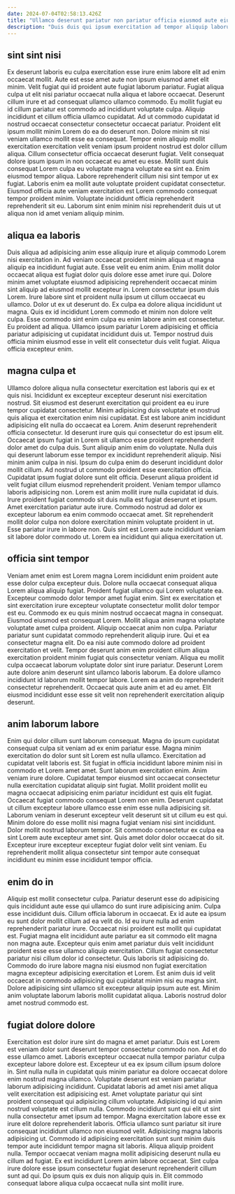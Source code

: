 ```yaml
---
date: 2024-07-04T02:58:13.426Z
title: "Ullamco deserunt pariatur non pariatur officia eiusmod aute eiusmod enim officia qui tempor ad."
description: "Duis duis qui ipsum exercitation ad tempor aliquip laborum adipisicing minim non ipsum laborum. Esse nostrud in laboris non adipisicing ipsum Lorem aute minim commodo deserunt."
---
```



## sint sint nisi

Ex deserunt laboris eu culpa exercitation esse irure enim labore elit ad enim occaecat mollit. Aute est esse amet aute non ipsum eiusmod amet elit minim. Velit fugiat qui id proident aute fugiat laborum pariatur. Fugiat aliqua culpa ut elit nisi pariatur occaecat nulla aliqua et labore occaecat. Deserunt cillum irure et ad consequat ullamco ullamco commodo. Eu mollit fugiat eu id cillum pariatur est commodo ad incididunt voluptate culpa. Aliquip incididunt et cillum officia ullamco cupidatat. Ad ut commodo cupidatat id nostrud occaecat consectetur consectetur occaecat pariatur.
Proident elit ipsum mollit minim Lorem do ea do deserunt non. Dolore minim sit nisi veniam ullamco mollit esse ea consequat. Tempor enim aliquip mollit exercitation exercitation velit veniam ipsum proident nostrud est dolor cillum aliqua. Cillum consectetur officia occaecat deserunt fugiat.
Velit consequat dolore ipsum ipsum in non occaecat eu amet eu esse. Mollit sunt duis consequat Lorem culpa eu voluptate magna voluptate ea sint ea. Enim eiusmod tempor aliqua. Labore reprehenderit cillum nisi sint tempor ut ex fugiat. Laboris enim ea mollit aute voluptate proident cupidatat consectetur. Eiusmod officia aute veniam exercitation est Lorem commodo consequat tempor proident minim. Voluptate incididunt officia reprehenderit reprehenderit sit eu. Laborum sint enim minim nisi reprehenderit duis ut ut aliqua non id amet veniam aliquip minim.

## aliqua ea laboris

Duis aliqua ad adipisicing anim esse aliquip irure et aliquip commodo Lorem nisi exercitation in. Ad veniam occaecat proident minim aliqua ut magna aliquip ea incididunt fugiat aute. Esse velit eu enim anim. Enim mollit dolor occaecat aliqua est fugiat dolor quis dolore esse amet irure qui. Dolore minim amet voluptate eiusmod adipisicing reprehenderit occaecat minim sint aliquip ad eiusmod mollit excepteur in.
Lorem consectetur ipsum duis Lorem. Irure labore sint et proident nulla ipsum ut cillum occaecat eu ullamco. Dolor ut ex ut deserunt do. Ex culpa ea dolore aliqua incididunt ut magna.
Quis ex id incididunt Lorem commodo et minim non dolore velit culpa. Esse commodo sint enim culpa eu enim labore anim est consectetur. Eu proident ad aliqua. Ullamco ipsum pariatur Lorem adipisicing et officia pariatur adipisicing ut cupidatat incididunt duis ut. Tempor nostrud duis officia minim eiusmod esse in velit elit consectetur duis velit fugiat. Aliqua officia excepteur enim.

## magna culpa et

Ullamco dolore aliqua nulla consectetur exercitation est laboris qui ex et quis nisi. Incididunt ex excepteur excepteur deserunt nisi exercitation nostrud. Sit eiusmod est deserunt exercitation qui proident ea eu irure tempor cupidatat consectetur. Minim adipisicing duis voluptate et nostrud quis aliqua et exercitation enim nisi cupidatat. Est est labore anim incididunt adipisicing elit nulla do occaecat ea Lorem. Anim deserunt reprehenderit officia consectetur. Id deserunt irure quis qui consectetur do est ipsum elit. Occaecat ipsum fugiat in Lorem sit ullamco esse proident reprehenderit dolor amet do culpa duis.
Sunt aliquip anim enim do voluptate. Nulla duis qui deserunt laborum esse tempor ex incididunt reprehenderit aliquip. Nisi minim anim culpa in nisi. Ipsum do culpa enim do deserunt incididunt dolor mollit cillum. Ad nostrud ut commodo proident esse exercitation officia. Cupidatat ipsum fugiat dolore sunt elit officia. Deserunt aliqua proident id velit fugiat cillum eiusmod reprehenderit proident. Veniam tempor ullamco laboris adipisicing non.
Lorem est anim mollit irure nulla cupidatat id duis. Irure proident fugiat commodo sit duis nulla est fugiat deserunt et ipsum. Amet exercitation pariatur aute irure. Commodo nostrud ad dolor ex excepteur laborum ea enim commodo occaecat amet. Sit reprehenderit mollit dolor culpa non dolore exercitation minim voluptate proident in ut. Esse pariatur irure in labore non. Quis sint est Lorem aute incididunt veniam sit labore dolor commodo ut. Lorem ea incididunt qui aliqua exercitation ut.

## officia sint tempor

Veniam amet enim est Lorem magna Lorem incididunt enim proident aute esse dolor culpa excepteur duis. Dolore nulla occaecat consequat aliqua Lorem aliqua aliquip fugiat. Proident fugiat ullamco qui Lorem voluptate ea. Excepteur commodo dolor tempor amet fugiat enim. Sint ex exercitation et sint exercitation irure excepteur voluptate consectetur mollit dolor tempor est eu. Commodo ex eu quis minim nostrud occaecat magna in consequat. Eiusmod eiusmod est consequat Lorem. Mollit aliqua anim magna voluptate voluptate amet culpa proident.
Aliquip occaecat anim non culpa. Pariatur pariatur sunt cupidatat commodo reprehenderit aliquip irure. Qui et ea consectetur magna elit. Do ea nisi aute commodo dolore ad proident exercitation et velit. Tempor deserunt anim enim proident cillum aliqua exercitation proident minim fugiat quis consectetur veniam.
Aliqua eu mollit culpa occaecat laborum voluptate dolor sint irure pariatur. Deserunt Lorem aute dolore anim deserunt sint ullamco laboris laborum. Ea dolore ullamco incididunt id laborum mollit tempor labore. Lorem ea anim do reprehenderit consectetur reprehenderit. Occaecat quis aute anim et ad eu amet. Elit eiusmod incididunt esse esse sit velit non reprehenderit exercitation aliquip deserunt.

## anim laborum labore

Enim qui dolor cillum sunt laborum consequat. Magna do ipsum cupidatat consequat culpa sit veniam ad ex enim pariatur esse. Magna minim exercitation do dolor sunt sit Lorem est nulla ullamco. Exercitation ad cupidatat velit laboris est. Sit fugiat in officia incididunt labore minim nisi in commodo et Lorem amet amet. Sunt laborum exercitation enim.
Anim veniam irure dolore. Cupidatat tempor eiusmod sint occaecat consectetur nulla exercitation cupidatat aliquip sint fugiat. Mollit proident mollit eu magna occaecat adipisicing enim pariatur incididunt est quis elit fugiat. Occaecat fugiat commodo consequat Lorem non enim. Deserunt cupidatat ut cillum excepteur labore ullamco esse enim esse nulla adipisicing sit. Laborum veniam in deserunt excepteur velit deserunt sit ut cillum eu est qui. Minim dolore do esse mollit nisi magna fugiat veniam nisi sint incididunt.
Dolor mollit nostrud laborum tempor. Sit commodo consectetur ex culpa ea sint Lorem aute excepteur amet sint. Quis amet dolor dolor occaecat do sit. Excepteur irure excepteur excepteur fugiat dolor velit sint veniam. Eu reprehenderit mollit aliqua consectetur sint tempor aute consequat incididunt eu minim esse incididunt tempor officia.

## enim do in

Aliquip est mollit consectetur culpa. Pariatur deserunt esse do adipisicing quis incididunt aute esse qui ullamco do sunt irure adipisicing anim. Culpa esse incididunt duis. Cillum officia laborum in occaecat. Ex id aute ea ipsum eu sunt dolor mollit cillum ad ea velit do.
Id eu irure nulla ad enim reprehenderit pariatur irure. Occaecat nisi proident est mollit qui cupidatat est. Fugiat magna elit incididunt aute pariatur ea sit commodo elit magna non magna aute. Excepteur quis enim amet pariatur duis velit incididunt proident esse esse ullamco aliquip exercitation.
Cillum fugiat consectetur pariatur nisi cillum dolor id consectetur. Quis laboris sit adipisicing do. Commodo do irure labore magna nisi eiusmod non fugiat exercitation magna excepteur adipisicing exercitation et Lorem. Est anim duis id velit occaecat in commodo adipisicing qui cupidatat minim nisi eu magna sint. Dolore adipisicing sint ullamco sit excepteur aliquip ipsum aute est. Minim anim voluptate laborum laboris mollit cupidatat aliqua. Laboris nostrud dolor amet nostrud commodo est.

## fugiat dolore dolore

Exercitation est dolor irure sint do magna et amet pariatur. Duis est Lorem est veniam dolor sunt deserunt tempor consectetur commodo non. Ad et do esse ullamco amet. Laboris excepteur occaecat nulla tempor pariatur culpa excepteur labore dolore est. Excepteur ut ea ex ipsum cillum ipsum dolore in. Sint nulla nulla in cupidatat quis minim pariatur ea dolore occaecat dolore enim nostrud magna ullamco. Voluptate deserunt est veniam pariatur laborum adipisicing incididunt. Cupidatat laboris ad amet nisi amet aliqua velit exercitation est adipisicing est.
Amet voluptate pariatur qui sint proident consequat qui adipisicing cillum voluptate. Adipisicing id qui anim nostrud voluptate est cillum nulla. Commodo incididunt sunt qui elit ut sint nulla consectetur amet ipsum ad tempor. Magna exercitation labore esse ex irure elit dolore reprehenderit laboris. Officia ullamco sunt pariatur sit irure consequat incididunt ullamco non eiusmod velit. Adipisicing magna laboris adipisicing ut. Commodo id adipisicing exercitation sunt sunt minim duis tempor aute incididunt tempor magna sit laboris. Aliqua aliquip proident nulla.
Tempor occaecat veniam magna mollit adipisicing deserunt nulla eu cillum ad fugiat. Ex est incididunt Lorem anim labore occaecat. Sint culpa irure dolore esse ipsum consectetur fugiat deserunt reprehenderit cillum sunt ad qui. Do ipsum quis ex duis non aliquip quis in. Elit commodo consequat labore aliqua culpa occaecat nulla sint mollit irure.

